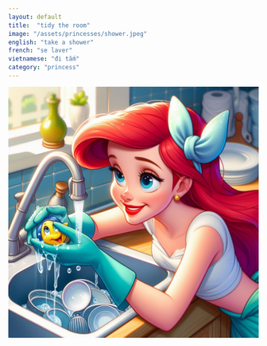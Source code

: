 ```yaml
---
layout: default
title:  "tidy the room"
image: "/assets/princesses/shower.jpeg"
english: "take a shower"
french: "se laver"
vietnamese: "đi tắm"
category: "princess"
---
```


![shower](/assets/princesses/shower.jpeg)